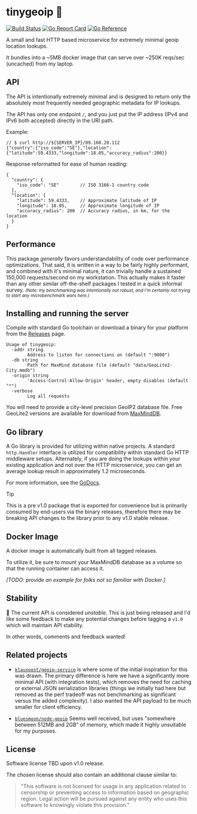 # tinygeoip :dragon:

[![Build Status](https://github.com/mroth/tinygeoip/actions/workflows/build.yml/badge.svg)](https://github.com/mroth/tinygeoip/actions/workflows/build.yml)
[![Go Report Card](https://goreportcard.com/badge/github.com/mroth/tinygeoip)](https://goreportcard.com/report/github.com/mroth/tinygeoip)
[![Go Reference](https://pkg.go.dev/badge/github.com/mroth/tinygeoip.svg)](https://pkg.go.dev/github.com/mroth/tinygeoip)

A small and fast HTTP based microservice for extremely minimal geoip location
lookups.

It bundles into a ~5MB docker image that can serve over ~250K reqs/sec
(uncached) from my laptop.

## API

The API is intentionally extremely minimal and is designed to return only the
absolutely most frequently needed geographic metadata for IP lookups.

The API has only one endpoint `/`, and you just put the IP address (IPv4 and
IPv6 both accepted) directly in the URI path.

Example:

```json5
// $ curl http://${SERVER_IP}/89.160.20.112
{"country":{"iso_code":"SE"},"location":{"latitude":59.4333,"longitude":18.05,"accuracy_radius":200}}
```

Response reformatted for ease of human reading:

```json5
{
  "country": {
    "iso_code": "SE"        // ISO 3166-1 country code
  },
  "location": {
    "latitude": 59.4333,    // Approximate latitude of IP
    "longitude": 18.05,     // Approximate longitude of IP
    "accuracy_radius": 200  // Accuracy radius, in km, for the location
  }
}
```

## Performance

This package _generally_ favors understandability of code over performance
optimizations. That said, it is written in a way to be fairly highly performant,
and combined with it's minimal nature, it can trivially handle a sustained
150,000 requests/second on my workstation. This actually makes it faster than any
other similar off-the-shelf packages I tested in a quick informal survey.
<small>_(Note: my benchmarking was intentionally not robust, and I'm certainly not
trying to start any microbenchmark wars here.)_</small>

## Installing and running the server

Compile with standard Go toolchain or download a binary for your platform from
the [Releases] page.

```
Usage of tinygeoip:
  -addr string
        Address to listen for connections on (default ":9000")
  -db string
        Path for MaxMind database file (default "data/GeoLite2-City.mmdb")
  -origin string
        'Access-Control-Allow-Origin' header, empty disables (default "*")
  -verbose
        Log all requests
```

You will need to provide a city-level precision GeoIP2 database file. Free
GeoLite2 versions are available for download from [MaxMindDB].

[Releases]: https://github.com/mroth/tinygeoip/releases
[MaxMindDB]: https://dev.maxmind.com/geoip/geoip2/geolite2/

## Go library

A Go library is provided for utilizing within native projects. A standard
`http.Handler` interface is utilized for compatibility within standard Go HTTP
middleware setups. Alternately, if you are doing the lookups within your
existing application and not over the HTTP microservice, you can get an average
lookup result in approximately 1.2 microseconds.

For more information, see the [GoDocs].

> [!TIP]
> This is a pre v1.0 package that is exported for convenience but is primarily
> consumed by end-users via the binary releases, therefore there may be breaking
> API changes to the library prior to any v1.0 stable release.

[GoDocs]: https://pkg.go.dev/github.com/mroth/tinygeoip


## Docker Image

A docker image is automatically built from all tagged releases.

To utilize it, be sure to mount your MaxMindDB database as a volume so that the
running container can access it.

_[TODO: provide an example for folks not so familiar with Docker.]_

## Stability

:construction: The current API is considered _unstable_. This is just being
released and I'd like some feedback to make any potential changes before tagging
a `v1.0` which will maintain API stability. 

In other words, comments and feedback wanted!

## Related projects

- [`klauspost/geoip-service`][prj1] is where some of the initial inspiration for
  this was drawn. The primary difference is here we have a significantly more
  minimal API (with integration tests), which removes the need for caching or
  external JSON serialization libraries (things we initially had here but
  removed as the perf tradeoff was not benchmarking as significant versus the
  added complexity). I also wanted the API payload to be much smaller for client
  efficiency.

- [`bluesmoon/node-geoip`][prj2] Seems well received, but uses "somewhere between 512MB and 2GB" of memory, which made it highly unsuitable for my purposes.

[prj1]: https://github.com/klauspost/geoip-service
[prj2]: https://github.com/bluesmoon/node-geoip

## License

Software license TBD upon v1.0 release.

The chosen license should also contain an additional clause similar to:

> "This software is not licensed for usage in any application related to censorship or preventing access to information based on geographic region. Legal action will be pursued against any entity who uses this software to knowingly violate this provision."
